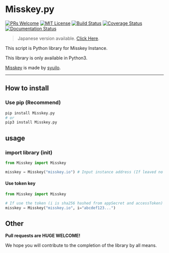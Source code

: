 # Misskey.py

[![PRs Welcome](https://img.shields.io/badge/PRs-welcome-brightgreen.svg?style=flat-square)](http://makeapullrequest.com)
[![MIT License](https://img.shields.io/badge/license-MIT-blue.svg?style=flat)](LICENSE)
[![Build Status](https://travis-ci.org/YuzuRyo61/Misskey.py.svg?branch=v1)](https://travis-ci.org/YuzuRyo61/Misskey.py)
[![Coverage Status](https://coveralls.io/repos/github/YuzuRyo61/Misskey.py/badge.svg?branch=v1)](https://coveralls.io/github/YuzuRyo61/Misskey.py?branch=v1)
[![Documentation Status](https://readthedocs.org/projects/misskeypy/badge/?version=latest)](https://misskeypy.readthedocs.io/en/latest/?badge=latest)

> Japanese version available. [Click Here](https://github.com/YuzuRyo61/Misskey.py/blob/v1/README-JP.md).

This script is Python library for Misskey Instance.

This library is only available in Python3.

[Misskey](https://github.com/syuilo/misskey) is made by [syuilo](https://github.com/syuilo).

---

## How to install

### Use pip (Recommend)

```bash
pip install Misskey.py
# or
pip3 install Misskey.py
```

## usage

### import library (init)

```python
from Misskey import Misskey

misskey = Misskey("misskey.io") # Input instance address (If leaved no attribute, it sets "misskey.io")
```

#### Use token key

```python
from Misskey import Misskey

# If use the token (i is sha256 hashed from appSecret and accessToken)
misskey = Misskey("misskey.io", i="abcdef123...")
```

## Other

**Pull requests are HUGE WELCOME!**

We hope you will contribute to the completion of the library by all means.
